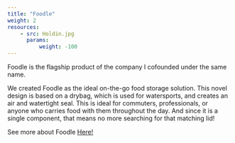 ```yaml
---
title: "Foodle"
weight: 2
resources:
    - src: Holdin.jpg
      params:
          weight: -100
---
```


Foodle is the flagship product of the company I cofounded under the same name.

We created Foodle as the ideal on-the-go food storage solution. This novel design is based on a drybag, which is used for watersports, and creates an air and watertight seal. This is ideal for commuters, professionals, or anyone who carries food with them throughout the day. And since it is a single component, that means no more searching for that matching lid!

See more about Foodle [Here!](https://www.therollcontainer.com/)
